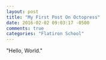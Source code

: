 ```yaml
---
layout: post
title: "My First Post On Octopress"
date: 2016-02-02 09:03:17 -0500
comments: true
categories: "Flatiron School"
---
```

"Hello, World."